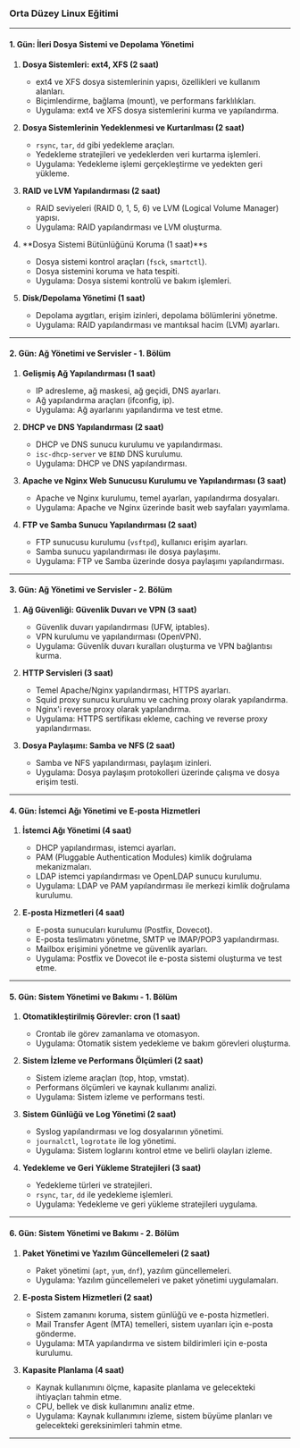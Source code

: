 ### **Orta Düzey Linux Eğitimi**

---

#### **1. Gün: İleri Dosya Sistemi ve Depolama Yönetimi**

1. **Dosya Sistemleri: ext4, XFS (2 saat)**
   - ext4 ve XFS dosya sistemlerinin yapısı, özellikleri ve kullanım alanları.
   - Biçimlendirme, bağlama (mount), ve performans farklılıkları.
   - Uygulama: ext4 ve XFS dosya sistemlerini kurma ve yapılandırma.

2. **Dosya Sistemlerinin Yedeklenmesi ve Kurtarılması (2 saat)**
   - `rsync`, `tar`, `dd` gibi yedekleme araçları.
   - Yedekleme stratejileri ve yedeklerden veri kurtarma işlemleri.
   - Uygulama: Yedekleme işlemi gerçekleştirme ve yedekten geri yükleme.

3. **RAID ve LVM Yapılandırması (2 saat)**
   - RAID seviyeleri (RAID 0, 1, 5, 6) ve LVM (Logical Volume Manager) yapısı.
   - Uygulama: RAID yapılandırması ve LVM oluşturma.

4. **Dosya Sistemi Bütünlüğünü Koruma (1 saat)**s
   - Dosya sistemi kontrol araçları (`fsck`, `smartctl`).
   - Dosya sistemini koruma ve hata tespiti.
   - Uygulama: Dosya sistemi kontrolü ve bakım işlemleri.

5. **Disk/Depolama Yönetimi (1 saat)**
   - Depolama aygıtları, erişim izinleri, depolama bölümlerini yönetme.
   - Uygulama: RAID yapılandırması ve mantıksal hacim (LVM) ayarları.

---

#### **2. Gün: Ağ Yönetimi ve Servisler - 1. Bölüm**

1. **Gelişmiş Ağ Yapılandırması (1 saat)**
   - IP adresleme, ağ maskesi, ağ geçidi, DNS ayarları.
   - Ağ yapılandırma araçları (ifconfig, ip).
   - Uygulama: Ağ ayarlarını yapılandırma ve test etme.

2. **DHCP ve DNS Yapılandırması (2 saat)**
   - DHCP ve DNS sunucu kurulumu ve yapılandırması.
   - `isc-dhcp-server` ve `BIND` DNS kurulumu.
   - Uygulama: DHCP ve DNS yapılandırması.

3. **Apache ve Nginx Web Sunucusu Kurulumu ve Yapılandırması (3 saat)**
   - Apache ve Nginx kurulumu, temel ayarları, yapılandırma dosyaları.
   - Uygulama: Apache ve Nginx üzerinde basit web sayfaları yayımlama.

4. **FTP ve Samba Sunucu Yapılandırması (2 saat)**
   - FTP sunucusu kurulumu (`vsftpd`), kullanıcı erişim ayarları.
   - Samba sunucu yapılandırması ile dosya paylaşımı.
   - Uygulama: FTP ve Samba üzerinde dosya paylaşımı yapılandırması.

---

#### **3. Gün: Ağ Yönetimi ve Servisler - 2. Bölüm**

1. **Ağ Güvenliği: Güvenlik Duvarı ve VPN (3 saat)**
   - Güvenlik duvarı yapılandırması (UFW, iptables).
   - VPN kurulumu ve yapılandırması (OpenVPN).
   - Uygulama: Güvenlik duvarı kuralları oluşturma ve VPN bağlantısı kurma.

2. **HTTP Servisleri (3 saat)**
   - Temel Apache/Nginx yapılandırması, HTTPS ayarları.
   - Squid proxy sunucu kurulumu ve caching proxy olarak yapılandırma.
   - Nginx'i reverse proxy olarak yapılandırma.
   - Uygulama: HTTPS sertifikası ekleme, caching ve reverse proxy yapılandırması.

3. **Dosya Paylaşımı: Samba ve NFS (2 saat)**
   - Samba ve NFS yapılandırması, paylaşım izinleri.
   - Uygulama: Dosya paylaşım protokolleri üzerinde çalışma ve dosya erişim testi.

---

#### **4. Gün: İstemci Ağı Yönetimi ve E-posta Hizmetleri**

1. **İstemci Ağı Yönetimi (4 saat)**
   - DHCP yapılandırması, istemci ayarları.
   - PAM (Pluggable Authentication Modules) kimlik doğrulama mekanizmaları.
   - LDAP istemci yapılandırması ve OpenLDAP sunucu kurulumu.
   - Uygulama: LDAP ve PAM yapılandırması ile merkezi kimlik doğrulama kurulumu.

2. **E-posta Hizmetleri (4 saat)**
   - E-posta sunucuları kurulumu (Postfix, Dovecot).
   - E-posta teslimatını yönetme, SMTP ve IMAP/POP3 yapılandırması.
   - Mailbox erişimini yönetme ve güvenlik ayarları.
   - Uygulama: Postfix ve Dovecot ile e-posta sistemi oluşturma ve test etme.

---

#### **5. Gün: Sistem Yönetimi ve Bakımı - 1. Bölüm**

1. **Otomatikleştirilmiş Görevler: cron (1 saat)**
   - Crontab ile görev zamanlama ve otomasyon.
   - Uygulama: Otomatik sistem yedekleme ve bakım görevleri oluşturma.

2. **Sistem İzleme ve Performans Ölçümleri (2 saat)**
   - Sistem izleme araçları (top, htop, vmstat).
   - Performans ölçümleri ve kaynak kullanımı analizi.
   - Uygulama: Sistem izleme ve performans testi.

3. **Sistem Günlüğü ve Log Yönetimi (2 saat)**
   - Syslog yapılandırması ve log dosyalarının yönetimi.
   - `journalctl`, `logrotate` ile log yönetimi.
   - Uygulama: Sistem loglarını kontrol etme ve belirli olayları izleme.

4. **Yedekleme ve Geri Yükleme Stratejileri (3 saat)**
   - Yedekleme türleri ve stratejileri.
   - `rsync`, `tar`, `dd` ile yedekleme işlemleri.
   - Uygulama: Yedekleme ve geri yükleme stratejileri uygulama.

---

#### **6. Gün: Sistem Yönetimi ve Bakımı - 2. Bölüm**

1. **Paket Yönetimi ve Yazılım Güncellemeleri (2 saat)**
   - Paket yönetimi (`apt`, `yum`, `dnf`), yazılım güncellemeleri.
   - Uygulama: Yazılım güncellemeleri ve paket yönetimi uygulamaları.

2. **E-posta Sistem Hizmetleri (2 saat)**
   - Sistem zamanını koruma, sistem günlüğü ve e-posta hizmetleri.
   - Mail Transfer Agent (MTA) temelleri, sistem uyarıları için e-posta gönderme.
   - Uygulama: MTA yapılandırma ve sistem bildirimleri için e-posta kurulumu.

3. **Kapasite Planlama (4 saat)**
   - Kaynak kullanımını ölçme, kapasite planlama ve gelecekteki ihtiyaçları tahmin etme.
   - CPU, bellek ve disk kullanımını analiz etme.
   - Uygulama: Kaynak kullanımını izleme, sistem büyüme planları ve gelecekteki gereksinimleri tahmin etme.

---

